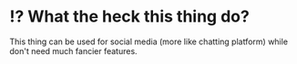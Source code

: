 # ⁉ What the heck this thing do?

This thing can be used for social media (more like chatting platform) while don't need much fancier features.
